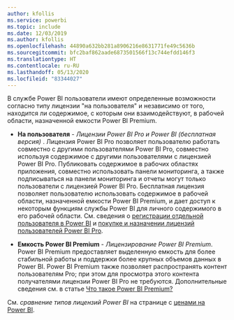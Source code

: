 ```yaml
---
author: kfollis
ms.service: powerbi
ms.topic: include
ms.date: 12/03/2019
ms.author: kfollis
ms.openlocfilehash: 44890a632bb281a8906216e8631771fe49c5636b
ms.sourcegitcommit: bfc2baf862aade6873501566f13c744efdd146f3
ms.translationtype: HT
ms.contentlocale: ru-RU
ms.lasthandoff: 05/13/2020
ms.locfileid: "83344027"
---
```

В службе Power BI пользователи имеют определенные возможности согласно типу лицензии "на пользователя" и независимо от того, находится ли содержимое, с которым они взаимодействуют, в рабочей области, назначенной емкости Power BI Premium.

* **На пользователя** - *Лицензии Power BI Pro и Power BI (бесплатная версия)* . Лицензия Power BI Pro позволяет пользователю работать совместно с другими пользователями Power BI Pro, совместно используя содержимое с другими пользователями с лицензией Power BI Pro. Публиковать содержимое в рабочих областях приложения, совместно использовать панели мониторинга, а также подписываться на панели мониторинга и отчеты могут только пользователи с лицензией Power BI Pro. Бесплатная лицензия позволяет пользователю использовать содержимое в рабочей области, назначенной емкости Power BI Premium, и дает доступ к некоторым функциям службы Power BI для личного содержимого в его рабочей области. См. сведения о [регистрации отдельной пользователя в Power BI](../fundamentals/service-self-service-signup-for-power-bi.md) и [покупке и назначении лицензий пользователей Power BI Pro](../admin/service-admin-purchasing-power-bi-pro.md).

* **Емкость Power BI Premium** - *Лицензирование Power BI Premium*. Power BI Premium предоставляет выделенную емкость для более стабильной работы и поддержки более крупных объемов данных в Power BI. Power BI Premium также позволяет распространять контент пользователям Pro; при этом для просмотра этого контента получателями лицензии Power BI Pro не требуются. Дополнительные сведения см. в статье [Что такое Power BI Premium?](../admin/service-premium-what-is.md)

См. _сравнение типов лицензий Power BI_ на странице с [ценами на Power BI](https://powerbi.microsoft.com/pricing/).

